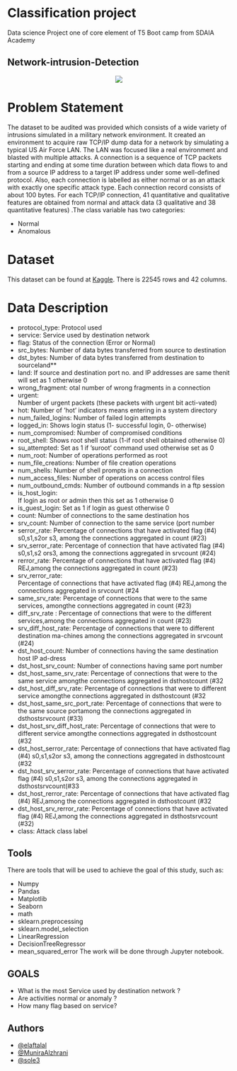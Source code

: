 # Classification project
Data science Project one of core element of T5 Boot camp from SDAIA Academy
## Network-intrusion-Detection
<p align="center" width="100%">
<img src="https://reciprocity.com/wp-content/uploads/2021/06/resource_advanced-persistent-threat-cybersecurity_featured-img_730x270.jpg"/>
</p>

# Problem Statement

The dataset to be audited was provided which consists of a wide variety of intrusions simulated in a military network environment. It created an environment to acquire raw TCP/IP dump data for a network by simulating a typical US Air Force LAN. The LAN was focused like a real environment and blasted with multiple attacks. A connection is a sequence of TCP packets starting and ending at some time duration between which data flows to and from a source IP address to a target IP address under some well-defined protocol. Also, each connection is labelled as either normal or as an attack with exactly one specific attack type. Each connection record consists of about 100 bytes.
For each TCP/IP connection, 41 quantitative and qualitative features are obtained from normal and attack data (3 qualitative and 38 quantitative features) .The class variable has two categories:
- Normal
- Anomalous

# Dataset
 This dataset can be found at [Kaggle](https://www.kaggle.com/sampadab17/network-intrusion-detection).
There is 22545 rows and 42 columns.

# Data Description

 - protocol_type: 
 Protocol used
 - service:
 Service used by destination network
 - flag:
 Status of the connection (Error or Normal)
 - src_bytes:
 Number of data bytes transferred from source to destination
 - dst_bytes:
 Number of data bytes transferred from destination to sourceland**
 - land:
 If source and destination port no. and IP addresses are same thenit will set as 1 otherwise 0
 - wrong_fragment:
 otal number of wrong fragments in a connection
 - urgent:  
 Number of urgent packets (these packets with urgent bit acti-vated)
 - hot:
 Number of ’hot’ indicators means entering in a system directory
 - num_failed_logins:
 Number of failed login attempts
 - logged_in:
 Shows login status (1- successful login, 0- otherwise)
 - num_compromised:
 Number of compromised conditions
 - root_shell:
 Shows root shell status (1-if root shell obtained otherwise 0)
 - su_attempted:
 Set as 1 if ’suroot’ command used otherwise set as 0
 - num_root:
 Number of operations performed as root
 - num_file_creations:
 Number of file creation operations
 - num_shells:
 Number of shell prompts in a connection 
 - num_access_files:
 Number of operations on access control files
 - num_outbound_cmds:
 Number of outbound commands in a ftp session
 - is_host_login:  
 If login as root or admin then this set as 1 otherwise 0
 - is_guest_login:
 Set as 1 if login as guest otherwise 0
 - count:
 Number of connections to the same destination hos
 - srv_count:
 Number of connection to the same service (port number
 - serror_rate:
 Percentage of connections that have activated flag (#4) s0,s1,s2or s3, among the connections aggregated in count (#23)
 - srv_serror_rate: 
 Percentage of connection that have activated flag (#4) s0,s1,s2 ors3, among the connections aggregated in srvcount (#24)
 - rerror_rate:
 Percentage of connections that have activated flag (#4) REJ,among the connections aggregated in count (#23)
 - srv_rerror_rate:   
 Percentage of connections that have activated flag (#4) REJ,among the connections aggregated in srvcount (#24
 - same_srv_rate:
 Percentage of connections that were to the same services, amongthe connections aggregated in count (#23)
 - diff_srv_rate :
 Percentage of connections that were to the different services,among the connections aggregated in count (#23)
 - srv_diff_host_rate:
 Percentage of connections that were to different destination ma-chines among the connections aggregated in srvcount (#24)
 - dst_host_count:
 Number of connections having the same destination host IP ad-dress
 - dst_host_srv_count:
 Number of connections having same port number 
 - dst_host_same_srv_rate:
 Percentage of connections that were to the same service amongthe connections aggregated in dsthostcount (#32
 - dst_host_diff_srv_rate:
 Percentage of connections that were to different service amongthe connections aggregated in dsthostcount (#32
 - dst_host_same_src_port_rate:
 Percentage of connections that were to the same source portamong the connections aggregated in dsthostsrvcount (#33)
 - dst_host_srv_diff_host_rate:
 Percentage of connections that were to different service amongthe connections aggregated in dsthostcount (#32
 - dst_host_serror_rate:
 Percentage of connections that have activated flag (#4) s0,s1,s2or s3, among the connections aggregated in dsthostcount (#32
 - dst_host_srv_serror_rate:
 Percentage of connections that have activated flag (#4) s0,s1,s2or s3, among the connections aggregated in dsthostsrvcount(#33
 - dst_host_rerror_rate:
 Percentage of connections that have activated flag (#4) REJ,among the connections aggregated in dsthostcount (#32
 - dst_host_srv_rerror_rate:
 Percentage of connections that have activated flag (#4) REJ,among the connections aggregated in dsthostsrvcount (#32)
 - class:
 Attack class label
## Tools
There are tools that will be used to achieve the goal of this study, such as: 
- Numpy
- Pandas
- Matplotlib
- Seaborn
- math
- sklearn.preprocessing
- sklearn.model_selection
- LinearRegression
- DecisionTreeRegressor
-  mean_squared_error
The work will be done through Jupyter notebook.

## GOALS
- What is the most Service used by destination network ?
- Are activities normal or anomaly ?
- How many flag based on service?


## Authors 
- [@elaftalal](https://github.com/elaftalal)
- [@MuniraAlzhrani](https://github.com/MuniraAlzhrani)
- [@sole3](https://github.com/sole3)
